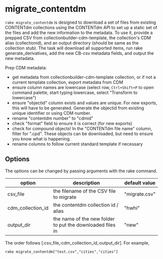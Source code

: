 # migrate_contentdm

`rake migrate_contentdm` is designed to download a set of files from existing CONTENTdm collections using the CONTENTdm API to set up a static set of the files and add the new information to the metadata.
To use it, provide a prepped CSV from collectionbuilder-cdm-template, the collection's CDM alias (collectionid), and an output directory (should be same as the collection stub).
The task will download all supported items, run rake generate_derivatives, add the new CB-csv metadata fields, and output the new metadata.

Prep CDM metadata:

- get metadata from collectionbuilder-cdm-template collection, or if not a current template collection, export metadata from CDM
- ensure column names are lowercase (select row, `Ctrl+Shift+P` to open command palette, start typing lowercase, select "Transform to lowercase")
- ensure "objectid" column exists and values are unique. For new exports, this will have to be generated. Generate the objectid from existing unique identifier or using CDM number. 
- rename "contentdm number" to "cdmid"
- check "format" field to ensure it is correct (for new exports)
- check for compound objects! In the "CONTENTdm file name" column, filter for ".cpd". These objects can be downloaded, but need to ensure you know what is happening.
- rename columns to follow current standard template if necessary

## Options

The options can be changed by passing arguments with the rake command.

| option | description | default value |
| --- | --- | --- |
| csv_file | the filename of the CSV file to migrate | "migrate.csv" |
| cdm_collection_id | the contentdm collection id / alias | "hwhi" |
| output_dir | the name of the new folder to put the downloaded files in | "new" |


The order follows [:csv_file,:cdm_collection_id,:output_dir].
For example, 

`rake migrate_contentdm["test.csv","cities","cities"]`
